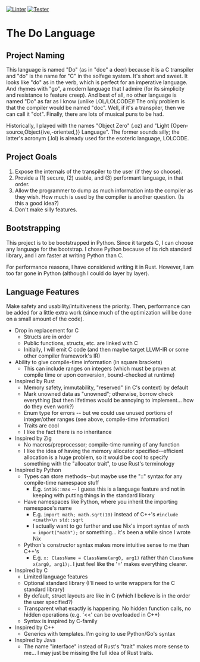 [![Linter](https://github.com/thedavidchu/dolang/workflows/Lint/badge.svg)](https://github.com/thedavidchu/dolang/actions)
[![Tester](https://github.com/thedavidchu/dolang/workflows/Test/badge.svg)](https://github.com/thedavidchu/dolang/actions)

The Do Language
================================================================================

Project Naming
--------------------------------------------------------------------------------

This language is named "Do" (as in "doe" a deer) because it is a C
transpiler and "do" is the name for "C" in the solfege system. It's short and
sweet. It looks like "do" as in the verb, which is perfect for an imperative
language. And rhymes with "go", a modern language that I admire (for its simplicity and resistance to feature creep). And best of all,
no other language is named "Do" as far as I know (unlike LOL/LOLCODE)! The only problem is that
the compiler would be named "doc". Well, if it's a transpiler, then we can call
it "dot". Finally, there are lots of musical puns to be had.

Historically, I played with the names "Object Zero" (.oz) and
"Light {Open-source,Object{ive,-oriented,}} Language". The former sounds silly;
the latter's acronym (.lol) is already used for the esoteric language, LOLCODE.

Project Goals
--------------------------------------------------------------------------------

1. Expose the internals of the transpiler to the user (if they so choose).
2. Provide a (1) secure, (2) usable, and (3) performant language, in that order.
3. Allow the programmer to dump as much information into the compiler as they wish.
How much is used by the compiler is another question. (Is this a good idea?)
4. Don't make silly features. 

Bootstrapping
--------------------------------------------------------------------------------

This project is to be bootstrapped in Python. Since it targets C, I can choose any 
language for the bootstrap. I chose Python because of its rich standard library,
and I am faster at writing Python than C.

For performance reasons, I have considered writing it in Rust. However, I am too far gone in Python (although I could do layer by layer).

Language Features
--------------------------------------------------------------------------------

Make safety and usability/intuitiveness the priority. Then, performance can be 
added for a little extra work (since much of the optimization will be done on a 
small amount of the code).

- Drop in replacement for C
  - Structs are in order
  - Public functions, structs, etc. are linked with C
  - Initially, I will emit C code (and then maybe target LLVM-IR or some other compiler framework's IR)
- Ability to give compile-time information (in square brackets)
  - This can include ranges on integers (which must be proven at compile time or upon conversion, bound-checked at runtime)
- Inspired by Rust
  - Memory safety, immutability, "reserved" (in C's context) by default
  - Mark unowned data as "unowned"; otherwise, borrow check everything (but then lifetimes would be annoying to implement... how do they even work?)
  - Enum type for errors -- but we could use unused portions of integer/other ranges (see above, compile-time information)
  - Traits are cool
  - I like the fact there is no inheritance
- Inspired by Zig
  - No macros/preprocessor; compile-time running of any function
  - I like the idea of having the memory allocator specified--efficient allocation is a huge problem, so it would be cool to specify something with the "allocator trait", to use Rust's terminology
- Inspired by Python
  - Types can store methods--but maybe use the "::" syntax for any compile-time namespace stuff
    - E.g. `int16::max` -- I guess this is a language feature and not in keeping with putting things in the standard library
  - Have namespaces like Python, where you inherit the importing namespace's name
    - E.g. `import math; math.sqrt(10)` instead of C++'s `#include <cmath>\n std::sqrt`
    - I actually want to go further and use Nix's import syntax of `math = import("math");` or something... it's been a while since I wrote Nix
  - Python's constructor syntax makes more intuitive sense to me than C++'s
    - E.g. `x: ClassName = ClassName(arg0, arg1)` rather than `ClassName x(arg0, arg1);`. I just feel like the '=' makes everything clearer.
- Inspired by C
  - Limited language features
  - Optional standard library (I'll need to write wrappers for the C standard library)
  - By default, struct layouts are like in C (which I believe is in the order the user specified?)
  - Transparent what exactly is happening. No hidden function calls, no hidden operations (e.g. '<<' can be overloaded in C++)
  - Syntax is inspired by C-family
- Inspired by C++
  - Generics with templates. I'm going to use Python/Go's syntax
- Inspired by Java
  - The name "interface" instead of Rust's "trait" makes more sense to me... I may just be missing the full idea of Rust traits.
